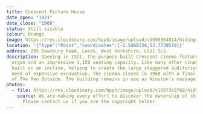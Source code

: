 ```yaml
---
title: Crescent Picture House
date_open: "1921"
date_close: "1968"
status: Still visible
colour: Orange
image: https://res.cloudinary.com/hpph/image/upload/v1595964814/hidinginplainsight/crescentpicturehouse.svg
location: '{"type":"Point","coordinates":[-1.5468326,53.7730578]}'
address: 295 Dewsbury Road, Leeds, West Yorkshire, LS11 5LS.
description: Opening in 1921, the purpose-built Crescent cinema featured a large
  organ and an impressive 1,158 seating capacity. Like many other cinemas, it is
  built on an incline, helping to create the large staggered auditorium without
  need of expensive excavation. The cinema closed in 1968 with a final screening
  of The Man Outside. The building remains in use as Winston's massage parlour.
photos:
  - file: https://res.cloudinary.com/hpph/image/upload/v1597392768/hidinginplainsight/Crescent_Picture_House.jpg
    source: We are making every effort to discover the ownership of this photo.
      Please contact us if you are the copyright holder.
---
```

